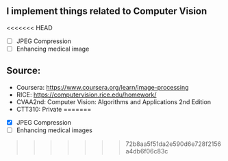 ## I implement things related to Computer Vision

<<<<<<< HEAD
- [ ] JPEG Compression
- [ ] Enhancing medical image

## Source:
- Coursera: https://www.coursera.org/learn/image-processing
- RICE: https://computervision.rice.edu/homework/
- CVAA2nd: Computer Vision: Algorithms and Applications 2nd Edition
- CTT310: Private
=======
- [x] JPEG Compression
- [ ] Enhancing medical images
>>>>>>> 72b8aa5f51da2e590d6e728f2156a4db6f06c83c
